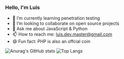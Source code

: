 ### Hello, I'm Luis

<!-- 🤔 I’m looking for help with ... -->
<!--  🔭 I’m currently working on ... -->
- 🌱 I’m currently learning penetration testing
- 👯 I’m looking to collaborate on open source projects
- 💬 Ask me about JavaScript & Python
- 📫 How to reach me: luis.dev.master@gmail.com
- 😄 Fun fact: PHP is also an offcial coin 


![Anurag's GitHub stats](https://github-readme-stats.vercel.app/api?username=luislopez-dev&show_icons=true&theme=dark)
![Top Langs](https://github-readme-stats.vercel.app/api/top-langs/?username=luislopez-dev&langs_count=8)



